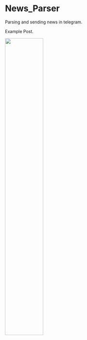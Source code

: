 <h1>News_Parser</h1>
<p>Parsing and sending news in telegram.</p>
<p>Example Post.</p>
<img height="50%" src="https://user-images.githubusercontent.com/58743402/152284452-65e44141-c720-4ec4-8de6-ee014547d8a2.png"/>
